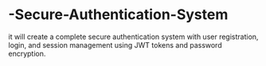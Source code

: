 # -Secure-Authentication-System
it will create a complete secure authentication system with user registration, login, and session management using JWT tokens and password encryption.

